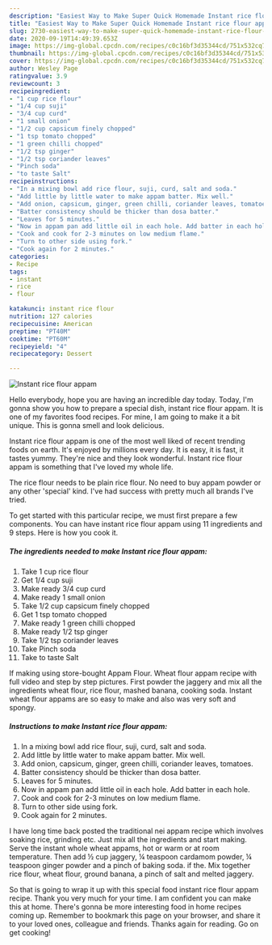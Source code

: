 ```yaml
---
description: "Easiest Way to Make Super Quick Homemade Instant rice flour appam"
title: "Easiest Way to Make Super Quick Homemade Instant rice flour appam"
slug: 2730-easiest-way-to-make-super-quick-homemade-instant-rice-flour-appam
date: 2020-09-19T14:49:39.653Z
image: https://img-global.cpcdn.com/recipes/c0c16bf3d35344cd/751x532cq70/instant-rice-flour-appam-recipe-main-photo.jpg
thumbnail: https://img-global.cpcdn.com/recipes/c0c16bf3d35344cd/751x532cq70/instant-rice-flour-appam-recipe-main-photo.jpg
cover: https://img-global.cpcdn.com/recipes/c0c16bf3d35344cd/751x532cq70/instant-rice-flour-appam-recipe-main-photo.jpg
author: Wesley Page
ratingvalue: 3.9
reviewcount: 3
recipeingredient:
- "1 cup rice flour"
- "1/4 cup suji"
- "3/4 cup curd"
- "1 small onion"
- "1/2 cup capsicum finely chopped"
- "1 tsp tomato chopped"
- "1 green chilli chopped"
- "1/2 tsp ginger"
- "1/2 tsp coriander leaves"
- "Pinch soda"
- "to taste Salt"
recipeinstructions:
- "In a mixing bowl add rice flour, suji, curd, salt and soda."
- "Add little by little water to make appam batter. Mix well."
- "Add onion, capsicum, ginger, green chilli, coriander leaves, tomatoes."
- "Batter consistency should be thicker than dosa batter."
- "Leaves for 5 minutes."
- "Now in appam pan add little oil in each hole. Add batter in each hole."
- "Cook and cook for 2-3 minutes on low medium flame."
- "Turn to other side using fork."
- "Cook again for 2 minutes."
categories:
- Recipe
tags:
- instant
- rice
- flour

katakunci: instant rice flour 
nutrition: 127 calories
recipecuisine: American
preptime: "PT40M"
cooktime: "PT60M"
recipeyield: "4"
recipecategory: Dessert

---
```



![Instant rice flour appam](https://img-global.cpcdn.com/recipes/c0c16bf3d35344cd/751x532cq70/instant-rice-flour-appam-recipe-main-photo.jpg)

Hello everybody, hope you are having an incredible day today. Today, I'm gonna show you how to prepare a special dish, instant rice flour appam. It is one of my favorites food recipes. For mine, I am going to make it a bit unique. This is gonna smell and look delicious.

Instant rice flour appam is one of the most well liked of recent trending foods on earth. It's enjoyed by millions every day. It is easy, it is fast, it tastes yummy. They're nice and they look wonderful. Instant rice flour appam is something that I've loved my whole life.

The rice flour needs to be plain rice flour. No need to buy appam powder or any other &#39;special&#39; kind. I&#39;ve had success with pretty much all brands I&#39;ve tried.


To get started with this particular recipe, we must first prepare a few components. You can have instant rice flour appam using 11 ingredients and 9 steps. Here is how you cook it.

<!--inarticleads1-->

##### The ingredients needed to make Instant rice flour appam:

1. Take 1 cup rice flour
1. Get 1/4 cup suji
1. Make ready 3/4 cup curd
1. Make ready 1 small onion
1. Take 1/2 cup capsicum finely chopped
1. Get 1 tsp tomato chopped
1. Make ready 1 green chilli chopped
1. Make ready 1/2 tsp ginger
1. Take 1/2 tsp coriander leaves
1. Take Pinch soda
1. Take to taste Salt


If making using store-bought Appam Flour. Wheat flour appam recipe with full video and step by step pictures. First powder the jaggery and mix all the ingredients wheat flour, rice flour, mashed banana, cooking soda. Instant wheat flour appams are so easy to make and also was very soft and spongy. 

<!--inarticleads2-->

##### Instructions to make Instant rice flour appam:

1. In a mixing bowl add rice flour, suji, curd, salt and soda.
1. Add little by little water to make appam batter. Mix well.
1. Add onion, capsicum, ginger, green chilli, coriander leaves, tomatoes.
1. Batter consistency should be thicker than dosa batter.
1. Leaves for 5 minutes.
1. Now in appam pan add little oil in each hole. Add batter in each hole.
1. Cook and cook for 2-3 minutes on low medium flame.
1. Turn to other side using fork.
1. Cook again for 2 minutes.


I have long time back posted the traditional nei appam recipe which involves soaking rice, grinding etc. Just mix all the ingredients and start making. Serve the instant whole wheat appams, hot or warm or at room temperature. Then add ½ cup jaggery, ¼ teaspoon cardamom powder, ¼ teaspoon ginger powder and a pinch of baking soda. if the. Mix together rice flour, wheat flour, ground banana, a pinch of salt and melted jaggery. 

So that is going to wrap it up with this special food instant rice flour appam recipe. Thank you very much for your time. I am confident you can make this at home. There's gonna be more interesting food in home recipes coming up. Remember to bookmark this page on your browser, and share it to your loved ones, colleague and friends. Thanks again for reading. Go on get cooking!
